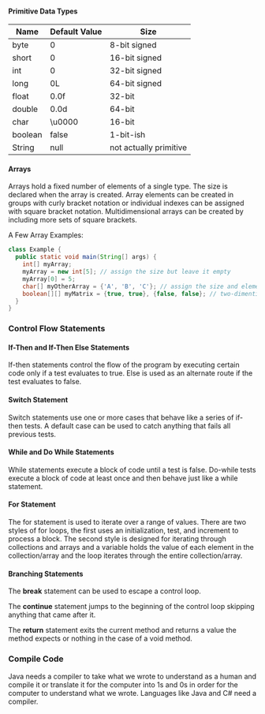 

#### Primitive Data Types

| Name    | Default Value | Size          |
| ------- | ------------- | ------------- |
| byte    | 0             | 8-bit signed  |
| short   | 0             | 16-bit signed |
| int     | 0             | 32-bit signed |
| long    | 0L            | 64-bit signed |
| float   | 0.0f          | 32-bit        |
| double  | 0.0d          | 64-bit        |
| char    | \u0000        | 16-bit        |
| boolean | false         | 1-bit-ish     |
| String  | null          | not actually primitive |



#### Arrays

Arrays hold a fixed number of elements of a single type. The size is declared when the array is created. Array elements can be created in groups with curly bracket notation or individual indexes can be assigned with square bracket notation. Multidimensional arrays can be created by including more sets of square brackets. 

A Few Array Examples:
```java
class Example {
  public static void main(String[] args) {
    int[] myArray;
    myArray = new int[5]; // assign the size but leave it empty
    myArray[0] = 5;
    char[] myOtherArray = {'A', 'B', 'C'}; // assign the size and elements all at once
    boolean[][] myMatrix = {true, true}, {false, false}; // two-dimentional array
  }
}
```

### Control Flow Statements 

#### If-Then and If-Then Else Statements

If-then statements control the flow of the program by executing certain code only if a test evaluates to true. Else is used as an alternate route if the test evaluates to false.

#### Switch Statement

Switch statements use one or more cases that behave like a series of if-then tests. A default case can be used to catch anything that fails all previous tests.

#### While and Do While Statements

While statements execute a block of code until a test is false. Do-while tests execute a block of code at least once and then behave just like a while statement.

#### For Statement

The for statement is used to iterate over a range of values. There are two styles of for loops, the first uses an initialization, test, and increment to process a block. The second style is designed for iterating through collections and arrays and a variable holds the value of each element in the collection/array and the loop iterates through the entire collection/array.

#### Branching Statements

The **break** statement can be used to escape a control loop.

The **continue** statement jumps to the beginning of the control loop skipping anything that came after it.

The **return** statement exits the current method and returns a value the method expects or nothing in the case of a void method.


### Compile Code

Java needs a compiler to take what we wrote to understand as a human and compile it or translate it for the computer into 1s and 0s in order for the computer to understand what we wrote. Languages like Java and C# need a compiler.
